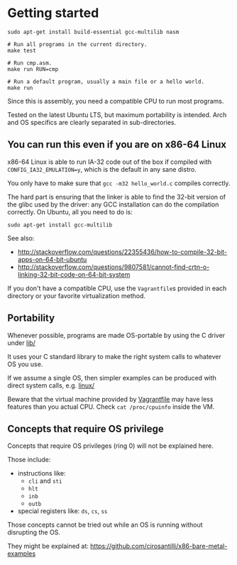 # Getting started

    sudo apt-get install build-essential gcc-multilib nasm

    # Run all programs in the current directory.
    make test

    # Run cmp.asm.
    make run RUN=cmp

    # Run a default program, usually a main file or a hello world.
    make run

Since this is assembly, you need a compatible CPU to run most programs.

Tested on the latest Ubuntu LTS, but maximum portability is intended. Arch and OS specifics are clearly separated in sub-directories.

## You can run this even if you are on x86-64 Linux

x86-64 Linux is able to run IA-32 code out of the box if compiled with `CONFIG_IA32_EMULATION=y`, which is the default in any sane distro.

You only have to make sure that `gcc -m32 hello_world.c` compiles correctly.

The hard part is ensuring that the linker is able to find the 32-bit version of the glibc used by the driver: any GCC installation can do the compilation correctly. On Ubuntu, all you need to do is:

    sudo apt-get install gcc-multilib

See also:

- <http://stackoverflow.com/questions/22355436/how-to-compile-32-bit-apps-on-64-bit-ubuntu>
- <http://stackoverflow.com/questions/9807581/cannot-find-crtn-o-linking-32-bit-code-on-64-bit-system>

If you don't have a compatible CPU, use the `Vagrantfile`s provided in each directory or your favorite virtualization method.

## Portability

Whenever possible, programs are made OS-portable by using the C driver under [lib/](lib/)

It uses your C standard library to make the right system calls to whatever OS you use.

If we assume a single OS, then simpler examples can be produced with direct system calls, e.g. [linux/](linux/)

Beware that the virtual machine provided by [Vagrantfile](Vagrantfile) may have less features than you actual CPU. Check `cat /proc/cpuinfo` inside the VM.

## Concepts that require OS privilege

Concepts that require OS privileges (ring 0) will not be explained here.

Those include:

-   instructions like:
    - `cli` and `sti`
    - `hlt`
    - `inb`
    - `outb`
-   special registers like: `ds`, `cs`, `ss`

Those concepts cannot be tried out while an OS is running without disrupting the OS.

They might be explained at: <https://github.com/cirosantilli/x86-bare-metal-examples>

